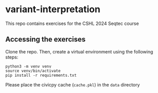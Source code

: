 # variant-interpretation
This repo contains exercises for the CSHL 2024 Seqtec course

## Accessing the exercises
Clone the repo. Then, create a virtual environment using the following steps:
```
python3 -m venv venv
source venv/bin/activate
pip install -r requirements.txt
```
Please place the civicpy cache (`cache.pkl`) in the `data` directory